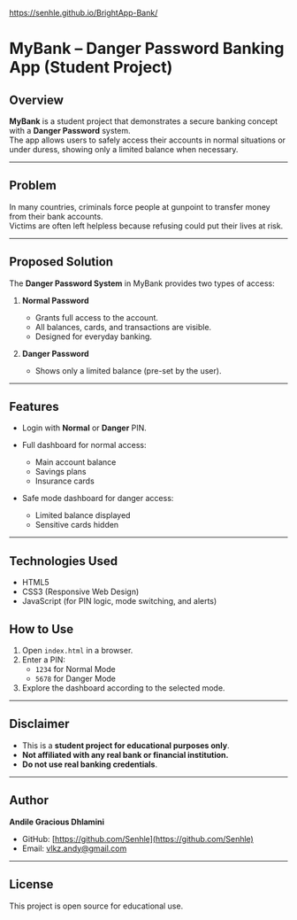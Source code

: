  https://senhle.github.io/BrightApp-Bank/

# MyBank – Danger Password Banking App (Student Project)

## Overview
**MyBank** is a student project that demonstrates a secure banking concept with a **Danger Password** system.  
The app allows users to safely access their accounts in normal situations or under duress, showing only a limited balance when necessary.

---

## Problem
In many countries, criminals force people at gunpoint to transfer money from their bank accounts.  
Victims are often left helpless because refusing could put their lives at risk.

---

## Proposed Solution
The **Danger Password System** in MyBank provides two types of access:

1. **Normal Password**
   - Grants full access to the account.
   - All balances, cards, and transactions are visible.
   - Designed for everyday banking.

2. **Danger Password**
   
   - Shows only a limited balance (pre-set by the user).


---

## Features
- Login with **Normal** or **Danger** PIN.
- Full dashboard for normal access:
  - Main account balance
  - Savings plans
  - Insurance cards

- Safe mode dashboard for danger access:
  - Limited balance displayed
  - Sensitive cards hidden


---

## Technologies Used
- HTML5  
- CSS3 (Responsive Web Design)  
- JavaScript (for PIN logic, mode switching, and alerts)  



## How to Use
1. Open `index.html` in a browser.  
2. Enter a PIN:
   - `1234` for Normal Mode  
   - `5678` for Danger Mode  
3. Explore the dashboard according to the selected mode.

---

## Disclaimer
- This is a **student project for educational purposes only**.  
- **Not affiliated with any real bank or financial institution.**  
- **Do not use real banking credentials**.  

---

## Author
**Andile Gracious Dhlamini**  
- GitHub: [https://github.com/Senhle](https://github.com/Senhle)  
- Email: vlkz.andy@gmail.com

---

## License
This project is open source for educational use.
